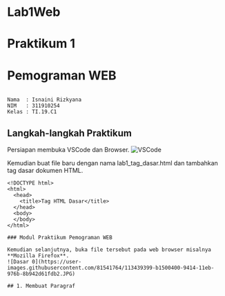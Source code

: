 # Lab1Web

# Praktikum 1

# Pemograman WEB

~~~

Nama  : Isnaini Rizkyana
NIM   : 311910254
Kelas : TI.19.C1
~~~
## Langkah-langkah Praktikum
Persiapan membuka VSCode dan Browser.
![VSCode](https://user-images.githubusercontent.com/81541764/113438810-831df480-9413-11eb-8b22-9707c889a216.JPG)

Kemudian buat file baru dengan nama lab1_tag_dasar.html dan tambahkan tag dasar dokumen HTML.

~~~
<!DOCTYPE html>
<html>
  <head>
    <title>Tag HTML Dasar</title>
  </head>
  <body>
  </body>
</html>

### Modul Praktikum Pemograman WEB

Kemudian selanjutnya, buka file tersebut pada web browser misalnya **Mozilla Firefox**.
![Dasar 0](https://user-images.githubusercontent.com/81541764/113439399-b1500400-9414-11eb-976b-8b942d61fdb2.JPG)

## 1. Membuat Paragraf
